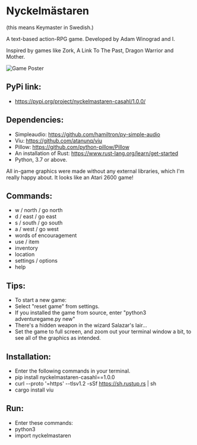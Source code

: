 # Nyckelmästaren
  
(this means Keymaster in Swedish.)

A text-based action-RPG game. Developed by Adam Winograd and I.

Inspired by games like Zork, A Link To The Past, Dragon Warrior and Mother.

![Game Poster](https://i.imgur.com/XUv2UnH.png)

## PyPi link:
- https://pypi.org/project/nyckelmastaren-casahl/1.0.0/

## Dependencies:
- Simpleaudio: https://github.com/hamiltron/py-simple-audio
- Viu: https://github.com/atanunq/viu
- Pillow: https://github.com/python-pillow/Pillow
- An installation of Rust: https://www.rust-lang.org/learn/get-started
- Python, 3.7 or above.

All in-game graphics were made without any external libraries, which I'm really happy about. It looks like an Atari 2600 game!

## Commands:
- w / north / go north
- d / east / go east
- s / south / go south
- a / west / go west
- words of encouragement
- use / item
- inventory
- location
- settings / options
- help

## Tips:
- To start a new game:
- Select "reset game" from settings.
- If you installed the game from source, enter "python3 adventuregame.py new"
- There's a hidden weapon in the wizard Salazar's lair...
- Set the game to full screen, and zoom out your terminal window a bit, to see all of the graphics as intended.

## Installation:
- Enter the following commands in your terminal.
- pip install nyckelmastaren-casahl==1.0.0
- curl --proto '=https' --tlsv1.2 -sSf https://sh.rustup.rs | sh
- cargo install viu

## Run:
- Enter these commands:
- python3
- import nyckelmastaren

